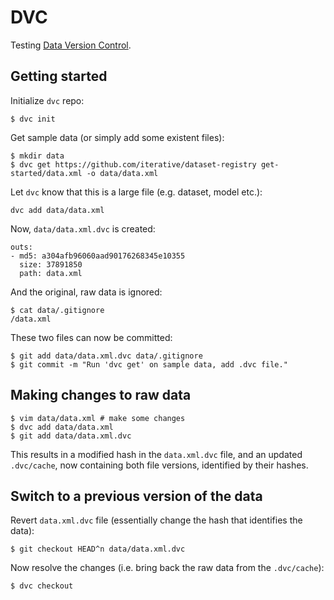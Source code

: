 # DVC

Testing [Data Version Control](https://dvc.org/doc/start/data-versioning).

## Getting started

Initialize `dvc` repo:
```
$ dvc init
```

Get sample data (or simply add some existent files):
```
$ mkdir data
$ dvc get https://github.com/iterative/dataset-registry get-started/data.xml -o data/data.xml
```

Let `dvc` know that this is a large file (e.g. dataset, model etc.):
```
dvc add data/data.xml
```

Now, `data/data.xml.dvc` is created:
```
outs:
- md5: a304afb96060aad90176268345e10355
  size: 37891850
  path: data.xml
```

And the original, raw data is ignored:
```
$ cat data/.gitignore
/data.xml
```

These two files can now be committed:
```
$ git add data/data.xml.dvc data/.gitignore
$ git commit -m "Run 'dvc get' on sample data, add .dvc file."
```


## Making changes to raw data

```
$ vim data/data.xml # make some changes
$ dvc add data/data.xml
$ git add data/data.xml.dvc
```

This results in a modified hash in the `data.xml.dvc` file, and an updated `.dvc/cache`, now containing both file versions,
identified by their hashes.


## Switch to a previous version of the data

Revert `data.xml.dvc` file (essentially change the hash that identifies the data):
```
$ git checkout HEAD^n data/data.xml.dvc
```

Now resolve the changes (i.e. bring back the raw data from the `.dvc/cache`):
```
$ dvc checkout
```
